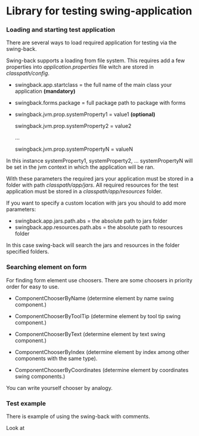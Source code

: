 # Library for testing swing-application

### Loading and starting test application

There are several ways to load required application for testing via the swing-back.

Swing-back supports a loading from file system. This requires add a few properties into *application.properties* file witch are stored
in *classpath/config*.

* swingback.app.startclass = the full name of the main class your application **(mandatory)**
* swingback.forms.package = full package path to package with forms
* swingback.jvm.prop.systemProperty1 = value1 **(optional)**

  swingback.jvm.prop.systemProperty2 = value2

  …

  swingback.jvm.prop.systemPropertyN = valueN


In this instance systemProperty1, systemProperty2, … systemPropertyN will be set in the jvm context in which the application will be ran.


With these parameters the required jars your application must be stored in a folder with path *classpath/app/jars*.
All required resources for the test application must be stored in a *classpath/app/resources* folder.

If you want to specify a custom location with jars you should to add more parameters:

* swingback.app.jars.path.abs = the absolute path to jars folder
* swingback.app.resources.path.abs = the absolute path to resources folder

In this case swing-back will search the jars and resources in the folder specified folders.

### Searching element on form

For finding form element use choosers.
There are some choosers in priority order for easy to use.

* ComponentChooserByName (determine element by name swing component.)

* ComponentChooserByToolTip (determine element by tool tip swing component.)

* ComponentChooserByText (determine element by text swing component.)

* ComponentChooserByIndex (determine element by index among other components with the same type).

* ComponentChooserByCoordinates (determine element by coordinates swing components.)

You can write yourself chooser by analogy.

### Test example

There is example of using the swing-back with comments.

Look at
